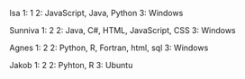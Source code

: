 Isa
1: 1
2: JavaScript, Java, Python
3: Windows

Sunniva
1: 2
2: Java, C#, HTML, JavaScript, CSS
3: Windows

Agnes
1: 2
2: Python, R, Fortran, html, sql
3: Windows

Jakob
1: 2
2: Pyhton, R
3: Ubuntu